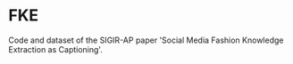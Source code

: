 # FKE
Code and dataset of the SIGIR-AP paper 'Social Media Fashion Knowledge Extraction as Captioning'.
